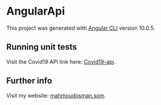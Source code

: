 # AngularApi

This project was generated with [Angular CLI](https://github.com/angular/angular-cli) version 10.0.5.


## Running unit tests

Visit the Covid19 API link here: [Covid19-api](https://covid19-web-api.herokuapp.com/covid-19).
 
## Further info
Visit my website: [mahmoudosman.som](http://mahmoudosman.com/).
